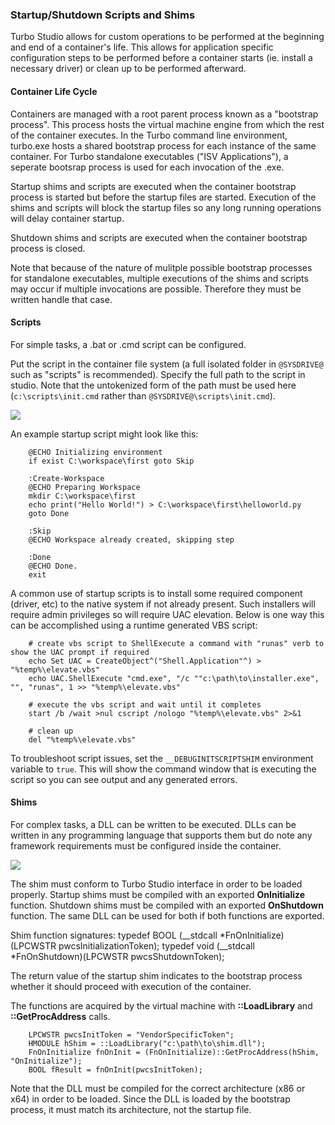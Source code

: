 ### Startup/Shutdown Scripts and Shims

Turbo Studio allows for custom operations to be performed at the beginning and end of a container's life. This allows for application specific configuration steps to be performed before a container starts (ie. install a necessary driver) or clean up to be performed afterward.

#### Container Life Cycle

Containers are managed with a root parent process known as a "bootstrap process". This process hosts the virtual machine engine from which the rest of the container executes. In the Turbo command line environment, turbo.exe hosts a shared bootstrap process for each instance of the same container. For Turbo standalone executables ("ISV Applications"), a seperate bootsrap process is used for each invocation of the .exe.

Startup shims and scripts are executed when the container bootstrap process is started but before the startup files are started. Execution of the shims and scripts will block the startup files so any long running operations will delay container startup.

Shutdown shims and scripts are executed when the container bootstrap process is closed. 

Note that because of the nature of mulitple possible bootstrap processes for standalone executables, multiple executions of the shims and scripts may occur if multiple invocations are possible. Therefore they must be written handle that case.

#### Scripts

For simple tasks, a .bat or .cmd script can be configured. 

Put the script in the container file system (a full isolated folder in `@SYSDRIVE@` such as "scripts" is recommended). Specify the full path to the script in studio. Note that the untokenized form of the path must be used here (`c:\scripts\init.cmd` rather than `@SYSDRIVE@\scripts\init.cmd`).

![](/docs/studio/working_with_turbo_studio/script1.png)

An example startup script might look like this:
```
    @ECHO Initializing environment
    if exist C:\workspace\first goto Skip
    
    :Create-Workspace
    @ECHO Preparing Workspace
    mkdir C:\workspace\first
    echo print("Hello World!") > C:\workspace\first\helloworld.py
    goto Done
    
    :Skip
    @ECHO Workspace already created, skipping step
    
    :Done
    @ECHO Done.    
    exit
```

A common use of startup scripts is to install some required component (driver, etc) to the native system if not already present. Such installers will require admin privileges so will require UAC elevation. Below is one way this can be accomplished using a runtime generated VBS script:

```
    # create vbs script to ShellExecute a command with "runas" verb to show the UAC prompt if required
    echo Set UAC = CreateObject^("Shell.Application"^) > "%temp%\elevate.vbs"
    echo UAC.ShellExecute "cmd.exe", "/c ""c:\path\to\installer.exe", "", "runas", 1 >> "%temp%\elevate.vbs"
    
    # execute the vbs script and wait until it completes
    start /b /wait >nul cscript /nologo "%temp%\elevate.vbs" 2>&1
    
    # clean up
    del "%temp%\elevate.vbs"
```

To troubleshoot script issues, set the `__DEBUGINITSCRIPTSHIM` environment variable to `true`. This will show the command window that is executing the script so you can see output and any generated errors.

#### Shims
For complex tasks, a DLL can be written to be executed. DLLs can be written in any programming language that supports them but do note any framework requirements must be configured inside the container. 

![](/docs/studio/working_with_turbo_studio/shim1.png)

The shim must conform to Turbo Studio interface in order to be loaded properly. Startup shims must be compiled with an exported <b>OnInitialize</b> function. Shutdown shims must be compiled with an exported <b>OnShutdown</b> function. The same DLL can be used for both if both functions are exported.

Shim function signatures:
typedef BOOL (__stdcall *FnOnInitialize) (LPCWSTR pwcsInitializationToken);
typedef void (__stdcall *FnOnShutdown)(LPCWSTR pwcsShutdownToken);

The return value of the startup shim indicates to the bootstrap process whether it should proceed with execution of the container.

The functions are acquired by the virtual machine with <b>::LoadLibrary</b> and <b>::GetProcAddress</b> calls. 

```
    LPCWSTR pwcsInitToken = "VendorSpecificToken";
    HMODULE hShim = ::LoadLibrary("c:\path\to\shim.dll");
    FnOnInitialize fnOnInit = (FnOnInitialize)::GetProcAddress(hShim, "OnInitialize");
    BOOL fResult = fnOnInit(pwcsInitToken);
```

Note that the DLL must be compiled for the correct architecture (x86 or x64) in order to be loaded. Since the DLL is loaded by the bootstrap process, it must match its architecture, not the startup file.
